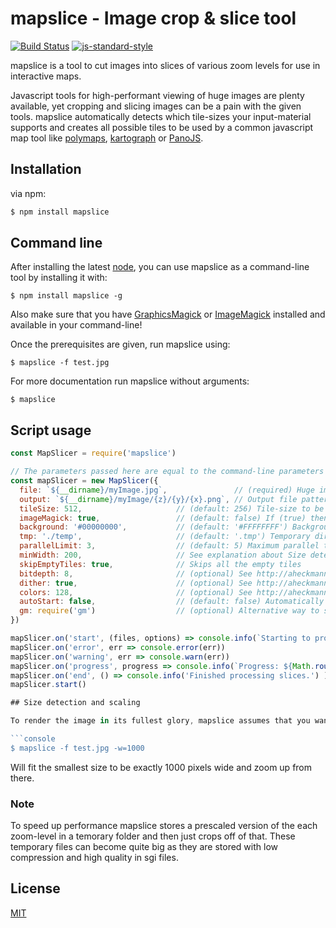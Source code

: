 # mapslice - Image crop & slice tool

[![Build Status](https://travis-ci.org/martinheidegger/mapslice.svg?branch=master)](https://travis-ci.org/martinheidegger/mapslice)
[![js-standard-style](https://img.shields.io/badge/code%20style-standard-brightgreen.svg)](http://standardjs.com/)

mapslice is a tool to cut images into slices of various zoom levels for use in interactive maps.

Javascript tools for high-performant viewing of huge images are plenty available, yet cropping and slicing images can be a pain with the given tools.
mapslice automatically detects which tile-sizes your input-material supports and creates all possible tiles to be used by a common javascript map tool
like [polymaps](http://polymaps.org/), [kartograph](http://kartograph.org/) or [PanoJS](http://www.dimin.net/software/panojs/).

## Installation

via npm:

```bash
$ npm install mapslice
```

## Command line

After installing the latest [node](http://nodejs.org/), you can use mapslice as a command-line tool by installing it with:

```console
$ npm install mapslice -g
```

Also make sure that you have [GraphicsMagick](http://www.graphicsmagick.org/README.html) or [ImageMagick](http://www.imagemagick.org/script/binary-releases.php) installed and available in your command-line!

Once the prerequisites are given, run mapslice using:

```console
$ mapslice -f test.jpg
```

For more documentation run mapslice without arguments:

```console
$ mapslice
```


## Script usage

```JavaScript
const MapSlicer = require('mapslice')

// The parameters passed here are equal to the command-line parameters
const mapSlicer = new MapSlicer({
  file: `${__dirname}/myImage.jpg`,               // (required) Huge image to slice
  output: `${__dirname}/myImage/{z}/{y}/{x}.png`, // Output file pattern
  tileSize: 512,                     // (default: 256) Tile-size to be used
  imageMagick: true,                 // (default: false) If (true) then use ImageMagick instead of GraphicsMagick
  background: '#00000000',           // (default: '#FFFFFFFF') Background color to be used for the tiles. More: http://ow.ly/rsluD
  tmp: './temp',                     // (default: '.tmp') Temporary directory to be used to store helper files
  parallelLimit: 3,                  // (default: 5) Maximum parallel tasks to be run at the same time (warning: processes can consume a lot of memory!)
  minWidth: 200,                     // See explanation about Size detection below
  skipEmptyTiles: true,              // Skips all the empty tiles
  bitdepth: 8,                       // (optional) See http://aheckmann.github.io/gm/docs.html#dither
  dither: true,                      // (optional) See http://aheckmann.github.io/gm/docs.html#bitdepth
  colors: 128,                       // (optional) See http://aheckmann.github.io/gm/docs.html#colors
  autoStart: false,                  // (default: false) Automatically runs .start() if true
  gm: require('gm')                  // (optional) Alternative way to specify the GraphicsMagic library
})

mapSlicer.on('start', (files, options) => console.info(`Starting to process ${files} files.`))
mapSlicer.on('error', err => console.error(err))
mapSlicer.on('warning', err => console.warn(err))
mapSlicer.on('progress', progress => console.info(`Progress: ${Math.round(progress*100)}%`))
mapSlicer.on('end', () => console.info('Finished processing slices.') )
mapSlicer.start()

## Size detection and scaling

To render the image in its fullest glory, mapslice assumes that you want to preserve the original image-quality and chooses input-size as its starting point from which the quality should be reduced. However: If you have a fixed-size map-user-interface then you might want the smallest image quality to fit this user-interface-design in order to assure that its is beautifully visible. To produce tiles that fit this needs you can use the "minWidth" or "minHeight" property which fits the map to have its lowest size matching exactly your required size:

```console
$ mapslice -f test.jpg -w=1000
```

Will fit the smallest size to be exactly 1000 pixels wide and zoom up from there.

### Note

To speed up performance mapslice stores a prescaled version of the each zoom-level in a temorary folder and then just crops off of that. These temporary files can become quite big as they are stored with low compression and high quality in sgi files.

## License

[MIT](./LICENSE)

